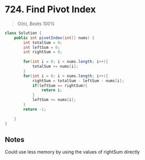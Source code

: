 # 724. Find Pivot Index
> O(n), *Beats 100%*
```java
class Solution {
    public int pivotIndex(int[] nums) {
        int totalSum = 0;
        int leftSum = 0;
        int rightSum = 0;
        
        for(int i = 0; i < nums.length; i++){
            totalSum += nums[i];
        }
        for(int i = 0; i < nums.length; i++){
            rightSum = totalSum - leftSum - nums[i];
            if(leftSum == rightSum){
                return i;
            }
            leftSum += nums[i];
        }
        return -1;
        
    }
}
```
## Notes 
Could use less memory by using the values of rightSum directly
